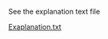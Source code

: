 See the explanation text file

[Exaplanation.txt](https://github.com/sajid-123/Test2/files/6258655/Exaplanation.txt)
